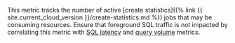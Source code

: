 This metric tracks the number of active [create statistics]({% link {{ site.current_cloud_version }}/create-statistics.md %}) jobs that may be consuming resources. Ensure that foreground SQL traffic is not impacted by correlating this metric with [SQL latency](#sql.service.latency) and [query volume](#sql.select.count) metrics.
